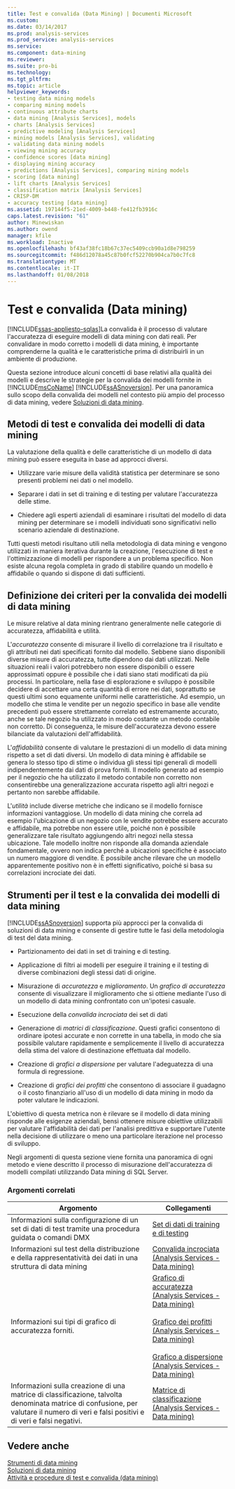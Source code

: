 ```yaml
---
title: Test e convalida (Data Mining) | Documenti Microsoft
ms.custom: 
ms.date: 03/14/2017
ms.prod: analysis-services
ms.prod_service: analysis-services
ms.service: 
ms.component: data-mining
ms.reviewer: 
ms.suite: pro-bi
ms.technology: 
ms.tgt_pltfrm: 
ms.topic: article
helpviewer_keywords:
- testing data mining models
- comparing mining models
- continuous attribute charts
- data mining [Analysis Services], models
- charts [Analysis Services]
- predictive modeling [Analysis Services]
- mining models [Analysis Services], validating
- validating data mining models
- viewing mining accuracy
- confidence scores [data mining]
- displaying mining accuracy
- predictions [Analysis Services], comparing mining models
- scoring [data mining]
- lift charts [Analysis Services]
- classification matrix [Analysis Services]
- CRISP-DM
- accuracy testing [data mining]
ms.assetid: 197144f5-21ed-4009-b448-fe412fb3916c
caps.latest.revision: "61"
author: Minewiskan
ms.author: owend
manager: kfile
ms.workload: Inactive
ms.openlocfilehash: bf43af38fc18b67c37ec5409ccb90a1d8e798259
ms.sourcegitcommit: f486d12078a45c87b0fcf52270b904ca7b0c7fc8
ms.translationtype: MT
ms.contentlocale: it-IT
ms.lasthandoff: 01/08/2018
---
```

# <a name="testing-and-validation-data-mining"></a>Test e convalida (Data mining)
[!INCLUDE[ssas-appliesto-sqlas](../../includes/ssas-appliesto-sqlas.md)]La convalida è il processo di valutare l'accuratezza di eseguire modelli di data mining con dati reali. Per convalidare in modo corretto i modelli di data mining, è importante comprenderne la qualità e le caratteristiche prima di distribuirli in un ambiente di produzione.  
  
 Questa sezione introduce alcuni concetti di base relativi alla qualità dei modelli e descrive le strategie per la convalida dei modelli fornite in [!INCLUDE[msCoName](../../includes/msconame-md.md)] [!INCLUDE[ssASnoversion](../../includes/ssasnoversion-md.md)]. Per una panoramica sullo scopo della convalida dei modelli nel contesto più ampio del processo di data mining, vedere [Soluzioni di data mining](../../analysis-services/data-mining/data-mining-solutions.md).  
  
## <a name="methods-for-testing-and-validation-of-data-mining-models"></a>Metodi di test e convalida dei modelli di data mining  
 La valutazione della qualità e delle caratteristiche di un modello di data mining può essere eseguita in base ad approcci diversi.  
  
-   Utilizzare varie misure della validità statistica per determinare se sono presenti problemi nei dati o nel modello.  
  
-   Separare i dati in set di training e di testing per valutare l'accuratezza delle stime.  
  
-   Chiedere agli esperti aziendali di esaminare i risultati del modello di data mining per determinare se i modelli individuati sono significativi nello scenario aziendale di destinazione.  
  
 Tutti questi metodi risultano utili nella metodologia di data mining e vengono utilizzati in maniera iterativa durante la creazione, l'esecuzione di test e l'ottimizzazione di modelli per rispondere a un problema specifico. Non esiste alcuna regola completa in grado di stabilire quando un modello è affidabile o quando si dispone di dati sufficienti.  
  
## <a name="definition-of-criteria-for-validating-data-mining-models"></a>Definizione dei criteri per la convalida dei modelli di data mining  
 Le misure relative al data mining rientrano generalmente nelle categorie di accuratezza, affidabilità e utilità.  
  
 L'*accuratezza* consente di misurare il livello di correlazione tra il risultato e gli attributi nei dati specificati fornito dal modello. Sebbene siano disponibili diverse misure di accuratezza, tutte dipendono dai dati utilizzati. Nelle situazioni reali i valori potrebbero non essere disponibili o essere approssimati oppure è possibile che i dati siano stati modificati da più processi. In particolare, nella fase di esplorazione e sviluppo è possibile decidere di accettare una certa quantità di errore nei dati, soprattutto se questi ultimi sono equamente uniformi nelle caratteristiche. Ad esempio, un modello che stima le vendite per un negozio specifico in base alle vendite precedenti può essere strettamente correlato ed estremamente accurato, anche se tale negozio ha utilizzato in modo costante un metodo contabile non corretto. Di conseguenza, le misure dell'accuratezza devono essere bilanciate da valutazioni dell'affidabilità.  
  
 L'*affidabilità* consente di valutare le prestazioni di un modello di data mining rispetto a set di dati diversi. Un modello di data mining è affidabile se genera lo stesso tipo di stime o individua gli stessi tipi generali di modelli indipendentemente dai dati di prova forniti. Il modello generato ad esempio per il negozio che ha utilizzato il metodo contabile non corretto non consentirebbe una generalizzazione accurata rispetto agli altri negozi e pertanto non sarebbe affidabile.  
  
 L'*utilità* include diverse metriche che indicano se il modello fornisce informazioni vantaggiose. Un modello di data mining che correla ad esempio l'ubicazione di un negozio con le vendite potrebbe essere accurato e affidabile, ma potrebbe non essere utile, poiché non è possibile generalizzare tale risultato aggiungendo altri negozi nella stessa ubicazione. Tale modello inoltre non risponde alla domanda aziendale fondamentale, ovvero non indica perché a ubicazioni specifiche è associato un numero maggiore di vendite. È possibile anche rilevare che un modello apparentemente positivo non è in effetti significativo, poiché si basa su correlazioni incrociate dei dati.  
  
## <a name="tools-for-testing-and-validation-of-mining-models"></a>Strumenti per il test e la convalida dei modelli di data mining  
 [!INCLUDE[ssASnoversion](../../includes/ssasnoversion-md.md)] supporta più approcci per la convalida di soluzioni di data mining e consente di gestire tutte le fasi della metodologia di test del data mining.  
  
-   Partizionamento dei dati in set di training e di testing.  
  
-   Applicazione di filtri ai modelli per eseguire il training e il testing di diverse combinazioni degli stessi dati di origine.  
  
-   Misurazione di *accuratezza* e *miglioramento*. Un *grafico di accuratezza* consente di visualizzare il miglioramento che si ottiene mediante l'uso di un modello di data mining confrontato con un'ipotesi casuale.  
  
-   Esecuzione della *convalida incrociata* dei set di dati  
  
-   Generazione di *matrici di classificazione*. Questi grafici consentono di ordinare ipotesi accurate e non corrette in una tabella, in modo che sia possibile valutare rapidamente e semplicemente il livello di accuratezza della stima del valore di destinazione effettuata dal modello.  
  
-   Creazione di *grafici a dispersione* per valutare l'adeguatezza di una formula di regressione.  
  
-   Creazione di *grafici dei profitti* che consentono di associare il guadagno o il costo finanziario all'uso di un modello di data mining in modo da poter valutare le indicazioni.  
  
 L'obiettivo di questa metrica non è rilevare se il modello di data mining risponde alle esigenze aziendali, bensì ottenere misure obiettive utilizzabili per valutare l'affidabilità dei dati per l'analisi predittiva e supportare l'utente nella decisione di utilizzare o meno una particolare iterazione nel processo di sviluppo.  
  
 Negli argomenti di questa sezione viene fornita una panoramica di ogni metodo e viene descritto il processo di misurazione dell'accuratezza di modelli compilati utilizzando Data mining di SQL Server.  
  
### <a name="related-topics"></a>Argomenti correlati  
  
|Argomento|Collegamenti|  
|------------|-----------|  
|Informazioni sulla configurazione di un set di dati di test tramite una procedura guidata o comandi DMX|[Set di dati di training e di testing](../../analysis-services/data-mining/training-and-testing-data-sets.md)|  
|Informazioni sul test della distribuzione e della rappresentatività dei dati in una struttura di data mining|[Convalida incrociata &#40;Analysis Services - Data mining&#41;](../../analysis-services/data-mining/cross-validation-analysis-services-data-mining.md)|  
|Informazioni sui tipi di grafico di accuratezza forniti.|[Grafico di accuratezza &#40;Analysis Services - Data mining&#41;](../../analysis-services/data-mining/lift-chart-analysis-services-data-mining.md)<br /><br /> [Grafico dei profitti &#40;Analysis Services - Data mining&#41;](../../analysis-services/data-mining/profit-chart-analysis-services-data-mining.md)<br /><br /> [Grafico a dispersione &#40;Analysis Services - Data mining&#41;](../../analysis-services/data-mining/scatter-plot-analysis-services-data-mining.md)|  
|Informazioni sulla creazione di una matrice di classificazione, talvolta denominata matrice di confusione, per valutare il numero di veri e falsi positivi e di veri e falsi negativi.|[Matrice di classificazione &#40;Analysis Services - Data mining&#41;](../../analysis-services/data-mining/classification-matrix-analysis-services-data-mining.md)|  
  
## <a name="see-also"></a>Vedere anche  
 [Strumenti di data mining](../../analysis-services/data-mining/data-mining-tools.md)   
 [Soluzioni di data mining](../../analysis-services/data-mining/data-mining-solutions.md)   
 [Attività e procedure di test e convalida &#40;data mining&#41;](../../analysis-services/data-mining/testing-and-validation-tasks-and-how-tos-data-mining.md)  
  
  
